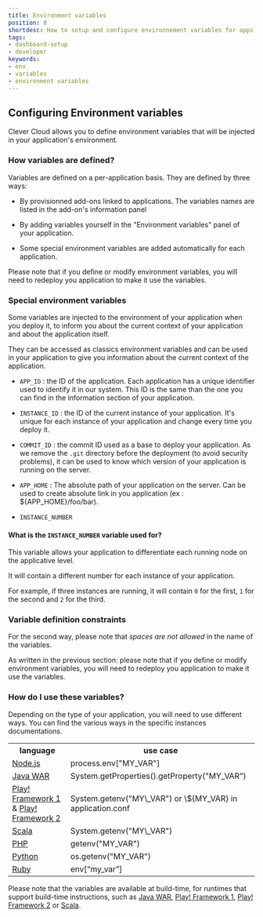 ```yaml
---
title: Environment variables
position: 8
shortdesc: How to setup and configure environnement variables for apps and add-ons
tags:
- dashboard-setup
- developer
keywords:
- env
- variables
- environment variables
---
```

## Configuring Environment variables

Clever Cloud allows you to define environment variables that will be
injected in your application's environment.

### How variables are defined?

Variables are defined on a per-application basis. They are defined by three ways:

 * By provisionned add-ons linked to applications. The variables names
   are listed in the add-on's information panel

 * By adding variables yourself in the "Environment variables" panel of
   your application.

 * Some special environment variables are added automatically for each application.

Please note that if you define or modify environment variables, you will
need to redeploy you application to make it use the variables.

### Special environment variables

Some variables are injected to the environment of your application when you deploy it,
to inform you about the current context of your application and about the application itself.

They can be accessed as classics environment variables and can be used in your application to
give you information about the current context of the application.

 * `APP_ID` : the ID of the application. Each application has a unique identifier used to
 identify it in our system. This ID is the same than the one you can find in the information
 section of your application.

 * `INSTANCE_ID` : the ID of the current instance of your application. It's unique for each
 instance of your application and change every time you deploy it.

 * `COMMIT_ID` : the commit ID used as a base to deploy your application. As we remove
 the `.git` directory before the deployment (to avoid security problems), it can be used
 to know which version of your application is running on the server.

 * `APP_HOME` : The absolute path of your application on the server. Can be used to
 create absolute link in you application (ex : ${APP_HOME}/foo/bar).

 * `INSTANCE_NUMBER`

#### What is the `INSTANCE_NUMBER` variable used for?

This variable allows your application to differentiate each running node on the applicative level.

It will contain a different number for each instance of your application.

For example, if three instances are running, it will contain `0` for the first, `1`
for the second and `2` for the third.

### Variable definition constraints

For the second way, please note that *spaces are not allowed* in the
name of the variables.

As written in the previous section: please note that if you define or modify
environment variables, you will need to redeploy you application to make it use the variables.

### How do I use these variables?

Depending on the type of your application, you will need to use
different ways. You can find the various ways in the specific instances
documentations.

<table class="table table-bordered table-striped dataTable">
<tr>
<th>language</th>
<th>use case</th>
</tr>
<tr>
<td><a href="/nodejs/nodejs/#environment-injection">Node.js</a>  </td>
<td>process.env["MY_VAR"]</td>
</tr>
<tr>
<td><a href="/java/java-war/#environment-injection">Java WAR</a> </td>
<td>System.getProperties().getProperty("MY_VAR")</td>
</tr>
<tr>
<td><a href="/java/play-framework-1/#environment-injection">Play! Framework 1</a>
& <a href="/java/play-framework-2/#environment-injection">Play! Framework 2</a></td>
<td>System.getenv("MY\_VAR") or \${MY_VAR} in application.conf</td>
</tr>
<tr>
<td><a href="/scala/scala/#environment-injection">Scala</a> </td>
<td>System.getenv("MY\_VAR")</td>
</tr>
<tr>
<td><a href="/php/php-apps/#environment-injection">PHP</a></td>
<td>getenv("MY_VAR")</td>
</tr>
<tr>
<td><a href="/python/python_apps/#environment-injection">Python</a></td>
<td>os.getenv("MY_VAR")</td>
</tr>
<tr>
<td><a href="/ruby/ruby/#environment-injection">Ruby</a></td>
<td>env[“my_var”]<br></td>
</tr>
</table>

Please note that the variables are available at build-time, for
runtimes that support build-time instructions, such as
<a href="/java/java-war/#environment-injection">Java WAR</a>,
<a href="/java/play-framework-1/#environment-injection">Play! Framework 1</a>,
<a href="/java/play-framework-2/#environment-injection">Play! Framework 2</a>
or <a href="/scala/scala/#environment-injection">Scala</a>.
